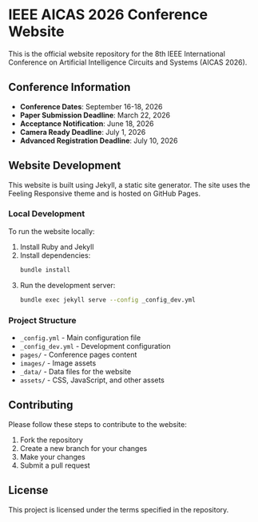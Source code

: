 # IEEE AICAS 2026 Conference Website

This is the official website repository for the 8th IEEE International Conference on Artificial Intelligence Circuits and Systems (AICAS 2026).

## Conference Information

- **Conference Dates**: September 16-18, 2026
- **Paper Submission Deadline**: March 22, 2026
- **Acceptance Notification**: June 18, 2026
- **Camera Ready Deadline**: July 1, 2026
- **Advanced Registration Deadline**: July 10, 2026

## Website Development

This website is built using Jekyll, a static site generator. The site uses the Feeling Responsive theme and is hosted on GitHub Pages.

### Local Development

To run the website locally:

1. Install Ruby and Jekyll
2. Install dependencies:
   ```bash
   bundle install
   ```
3. Run the development server:
   ```bash
   bundle exec jekyll serve --config _config_dev.yml
   ```

### Project Structure

- `_config.yml` - Main configuration file
- `_config_dev.yml` - Development configuration
- `pages/` - Conference pages content
- `images/` - Image assets
- `_data/` - Data files for the website
- `assets/` - CSS, JavaScript, and other assets

## Contributing

Please follow these steps to contribute to the website:

1. Fork the repository
2. Create a new branch for your changes
3. Make your changes
4. Submit a pull request

## License

This project is licensed under the terms specified in the repository.